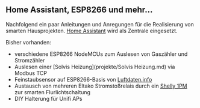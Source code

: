 ## Home Assistant, ESP8266 und mehr...  

Nachfolgend ein paar Anleitungen und Anregungen für die Realisierung von smarten Hausprojekten. [Home Assistant](https://www.home-assistant.io) wird als Zentrale eingesetzt.

Bisher vorhanden:

* verschiedene ESP8266 NodeMCUs zum Auslesen von Gaszähler und Stromzähler
* Auslesen einer [Solvis Heizung](projekte/Solvis Heizung.md) via Modbus TCP
* Feinstaubsensor auf ESP8266-Basis von [Luftdaten.info](https://www.luftdaten.info)
* Austausch von mehreren Eltako Stromstoßrelais durch ein [Shelly 1PM](https://shelly.cloud) zur smarten Flurlichtschaltung
* DIY Halterung für Unifi APs

